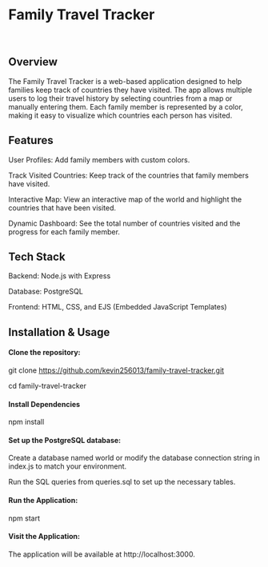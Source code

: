 # **Family Travel Tracker**
<br/>

## Overview

The Family Travel Tracker is a web-based application designed to help families keep track of countries they have visited. The app allows multiple users to log their travel history by selecting countries from a map or manually entering them. Each family member is represented by a color, making it easy to visualize which countries each person has visited.

## Features

User Profiles: Add family members with custom colors.

Track Visited Countries: Keep track of the countries that family members have visited.

Interactive Map: View an interactive map of the world and highlight the countries that have been visited.

Dynamic Dashboard: See the total number of countries visited and the progress for each family member.

## Tech Stack

Backend: Node.js with Express

Database: PostgreSQL

Frontend: HTML, CSS, and EJS (Embedded JavaScript Templates)

## Installation & Usage

#### Clone the repository:

git clone https://github.com/kevin256013/family-travel-tracker.git

cd family-travel-tracker

#### Install Dependencies

npm install

#### Set up the PostgreSQL database:

Create a database named world or modify the database connection string in index.js to match your environment.

Run the SQL queries from queries.sql to set up the necessary tables.

#### Run the Application:

npm start

#### Visit the Application: 

The application will be available at http://localhost:3000.
